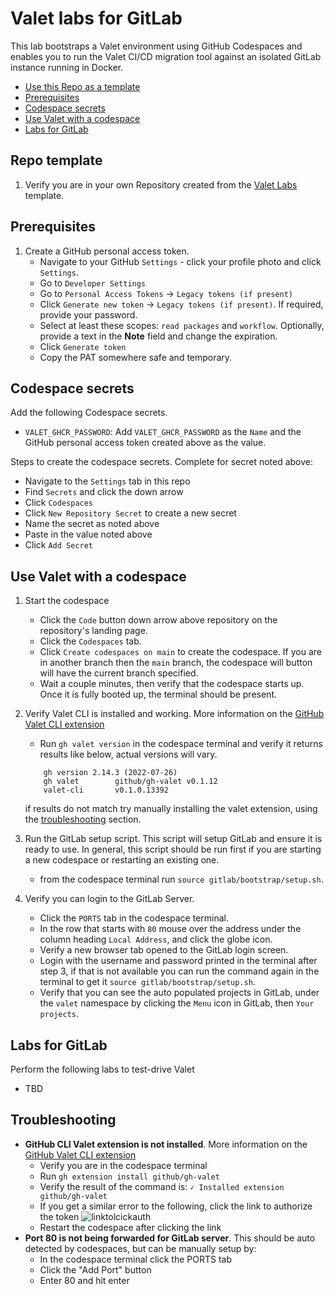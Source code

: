 # Valet labs for GitLab

This lab bootstraps a Valet environment using GitHub Codespaces and enables you to run the Valet CI/CD migration tool against an isolated GitLab instance running in Docker. 

- [Use this Repo as a template](#repo-template)
- [Prerequisites](#prerequisites)
- [Codespace secrets](#codespace-secrets)
- [Use Valet with a codespace](#use-valet-with-a-codespace)
- [Labs for GitLab](#labs-for-gitlab)

## Repo template

1. Verify you are in your own Repository created from the [Valet Labs](https://github.com/valet-customers/labs) template.

## Prerequisites
1. Create a GitHub personal access token. 
    - Navigate to your GitHub `Settings` - click your profile photo and click `Settings`.
    - Go to `Developer Settings`
    - Go to `Personal Access Tokens` -> `Legacy tokens (if present)`
    - Click `Generate new token` -> `Legacy tokens (if present)`. If required, provide your password.
    - Select at least these scopes: `read packages` and `workflow`. Optionally, provide a text in the **Note** field and change the expiration.
    - Click `Generate token`
    - Copy the PAT somewhere safe and temporary.

## Codespace secrets
Add the following Codespace secrets.
- `VALET_GHCR_PASSWORD`: Add `VALET_GHCR_PASSWORD` as the `Name` and the GitHub personal access token created above as the value.

Steps to create the codespace secrets. Complete for secret noted above:

- Navigate to the `Settings` tab in this repo
- Find `Secrets` and click the down arrow
- Click `Codespaces`
- Click `New Repository Secret` to create a new secret
- Name the secret as noted above
- Paste in the value noted above
- Click `Add Secret`

## Use Valet with a codespace

1. Start the codespace
    - Click the `Code` button down arrow above repository on the repository's landing page.
    - Click the `Codespaces` tab.
    - Click `Create codespaces on main` to create the codespace. If you are in another branch then the `main` branch, the codespace will button will have the current branch specified.
    - Wait a couple minutes, then verify that the codespace starts up. Once it is fully booted up, the terminal should be present.
2. Verify Valet CLI is installed and working. More information on the [GitHub Valet CLI extension](https://github.com/github/gh-valet)
    -  Run `gh valet version` in the codespace terminal and verify it returns results like below, actual versions will vary.
    ```
        gh version 2.14.3 (2022-07-26)
        gh valet        github/gh-valet v0.1.12
        valet-cli       v0.1.0.13392
    ```
    if results do not match try manually installing the valet extension, using the [troubleshooting](#troubleshooting) section.
    
3. Run the GitLab setup script.  This script will setup GitLab and ensure it is ready to use.  In general, this script should be run first if you are starting a new codespace or restarting an existing one.  
   -  from the codespace terminal run `source gitlab/bootstrap/setup.sh`.

4. Verify you can login to the GitLab Server.
   - Click the `PORTS` tab in the codespace terminal.
   - In the row that starts with `80` mouse over the address under the column heading `Local Address`, and click the globe icon.
   - Verify a new browser tab opened to the GitLab login screen.
   - Login with the username and password printed in the terminal after step 3, if that is not available you can run the command again in the terminal to get it `source gitlab/bootstrap/setup.sh`.
   - Verify that you can see the auto populated projects in GitLab, under the `valet` namespace by clicking the `Menu` icon in GitLab, then `Your projects`.

## Labs for GitLab
Perform the following labs to test-drive Valet
- TBD

## Troubleshooting
-  **GitHub CLI Valet extension is not installed**. More information on the [GitHub Valet CLI extension](https://github.com/github/gh-valet)
   -  Verify you are in the codespace terminal
   -  Run `gh extension install github/gh-valet`
   -  Verify the result of the command is: `✓ Installed extension github/gh-valet`
   -  If you get a similar error to the following, click the link to authorize the token
      ![linktolcickauth](https://user-images.githubusercontent.com/26442605/169588015-9414404f-82b6-4d0f-89d4-5f0e6941b029.png)
   - Restart the codespace after clicking the link
- **Port 80 is not being forwarded for GitLab server**. This should be auto detected by codespaces, but can be manually setup by:
  - In the codespace terminal click the PORTS tab
  - Click the "Add Port" button
  - Enter 80 and hit enter
